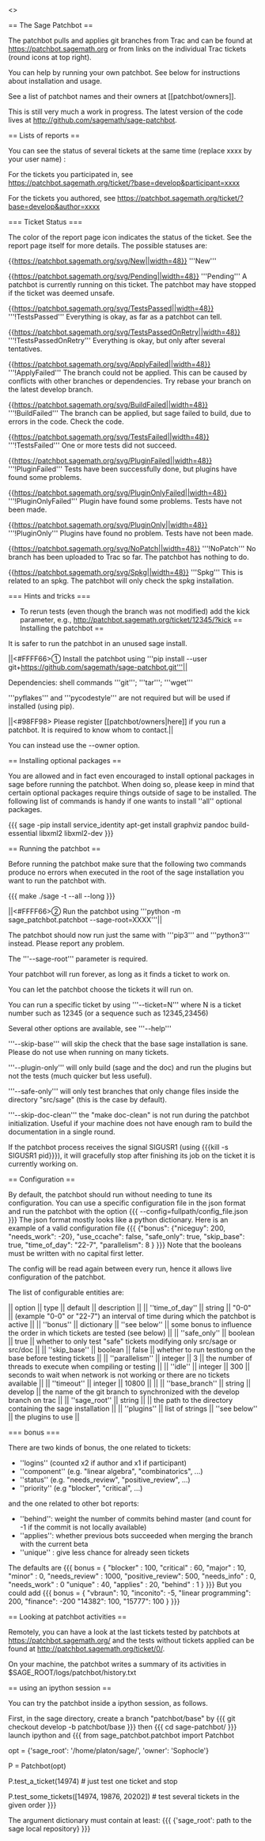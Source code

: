 <<TableOfContents>>

== The Sage Patchbot ==

The patchbot pulls and applies git branches from Trac and can be found at https://patchbot.sagemath.org or from links on the individual Trac tickets (round icons at top right). 

You can help by running your own patchbot. See below for instructions about installation and usage.

See a list of patchbot names and their owners at [[patchbot/owners]].

This is still very much a work in progress. The latest version of the code lives at http://github.com/sagemath/sage-patchbot.

== Lists of reports ==

You can see the status of several tickets at the same time (replace xxxx by your user name) : 

For the tickets you participated in, see https://patchbot.sagemath.org/ticket/?base=develop&participant=xxxx

For the tickets you authored, see https://patchbot.sagemath.org/ticket/?base=develop&author=xxxx

=== Ticket Status ===

The color of the report page icon indicates the status of the ticket. See the report page itself for more details. The possible statuses are:

{{https://patchbot.sagemath.org/svg/New||width=48}} '''New'''

{{https://patchbot.sagemath.org/svg/Pending||width=48}} '''Pending''' A patchbot is currently running on this ticket. The patchbot may have stopped if the ticket was deemed unsafe.

{{https://patchbot.sagemath.org/svg/TestsPassed||width=48}} '''!TestsPassed''' Everything is okay, as far as a patchbot can tell.

{{https://patchbot.sagemath.org/svg/TestsPassedOnRetry||width=48}} '''!TestsPassedOnRetry''' Everything is okay, but only after several tentatives.

{{https://patchbot.sagemath.org/svg/ApplyFailed||width=48}} '''!ApplyFailed''' The branch could not be applied. This can be caused by conflicts with other branches or dependencies. Try rebase your branch on the latest develop branch.

{{https://patchbot.sagemath.org/svg/BuildFailed||width=48}} '''!BuildFailed''' The branch can be applied, but sage failed to build, due to errors in the code. Check the code.

{{https://patchbot.sagemath.org/svg/TestsFailed||width=48}} '''!TestsFailed''' One or more tests did not succeed.

{{https://patchbot.sagemath.org/svg/PluginFailed||width=48}} '''!PluginFailed''' Tests have been successfully done, but plugins have found some problems.

{{https://patchbot.sagemath.org/svg/PluginOnlyFailed||width=48}} '''!PluginOnlyFailed''' Plugin have found some problems. Tests have not been made.

{{https://patchbot.sagemath.org/svg/PluginOnly||width=48}} '''!PluginOnly''' Plugins have found no problem. Tests have not been made.

{{https://patchbot.sagemath.org/svg/NoPatch||width=48}} '''!NoPatch''' No branch has been uploaded to Trac so far. The patchbot has nothing to do.

{{https://patchbot.sagemath.org/svg/Spkg||width=48}} '''Spkg''' This is related to an spkg. The patchbot will only check the spkg installation.

=== Hints and tricks ===

 * To rerun tests (even though the branch was not modified) add the kick parameter, e.g., http://patchbot.sagemath.org/ticket/12345/?kick
== Installing the patchbot ==

It is safer to run the patchbot in an unused sage install.

||<#FFFF66>① Install the patchbot using '''pip install --user git+https://github.com/sagemath/sage-patchbot.git'''||

Dependencies: shell commands '''git'''; '''tar'''; '''wget'''

'''pyflakes''' and '''pycodestyle''' are not required but will be used if installed (using pip).

||<#98FF98> Please register [[patchbot/owners|here]] if you run a patchbot. It is required to know whom to contact.||

You can instead use the --owner option.

== Installing optional packages ==

You are allowed and in fact even encouraged to install optional packages in sage before running the patchbot. When doing so, please keep in mind that certain optional packages require things outside of sage to be installed. 
The following list of commands is handy if one wants to install ''all'' optional packages.

{{{
sage -pip install service_identity
apt-get install graphviz pandoc build-essential libxml2 libxml2-dev
}}}

== Running the patchbot ==

Before running the patchbot make sure that the following two commands produce no errors when executed in the root of the sage installation you want to run the patchbot with.

{{{
    make
    ./sage -t --all --long
}}}

||<#FFFF66>② Run the patchbot using '''python -m sage_patchbot.patchbot --sage-root=XXXX'''||

The patchbot should now run just the same with '''pip3''' and '''python3''' instead. Please report any problem.

The '''--sage-root''' parameter is required.

Your patchbot will run forever, as long as it finds a ticket to work on.

You can let the patchbot choose the tickets it will run on.

You can run a specific ticket by using '''--ticket=N''' where N is a ticket number such as 12345 (or a sequence such as 12345,23456)

Several other options are available, see '''--help'''

'''--skip-base''' will skip the check that the base sage installation is sane. Please do not use when running on many tickets.

'''--plugin-only''' will only build (sage and the doc) and run the plugins but not the tests (much quicker but less useful).

'''--safe-only''' will only test branches that only change files inside the directory "src/sage" (this is the case by default).

'''--skip-doc-clean''' the "make doc-clean" is not run during the patchbot initialization. Useful if your machine does not have enough ram to build the documentation in a single round.

If the patchbot process receives the signal SIGUSR1 (using {{{kill -s SIGUSR1 pid}}}), it will gracefully stop after finishing its job on the ticket it is currently working on.

== Configuration ==

By default, the patchbot should run without needing to tune its configuration. You can use a specific configuration file in the json format and run the patchbot with the option
{{{
--config=fullpath/config_file.json
}}}
The json format mostly looks like a python dictionary. Here is an example of a valid configuration file
{{{
    {"bonus": {"niceguy": 200, "needs_work": -20},
     "use_ccache": false,
     "safe_only": true,
     "skip_base": true,
     "time_of_day": "22-7",
     "parallelism": 8
    }
}}}
Note that the booleans must be written with no capital first letter.

The config will be read again between every run, hence it allows live configuration of the patchbot.

The list of configurable entities are:

|| option                    || type            || default       || description                                                                       ||
|| ''time_of_day''           || string          || "0-0"         || (example "0-0" or "22-7") an interval of time during which the patchbot is active ||
|| ''bonus''                 || dictionary      || ''see below'' || some bonus to influence the order in which tickets are tested (see below)         ||
|| ''safe_only''             || boolean         || true          || whether to only test "safe" tickets modifying only src/sage or src/doc            ||
|| ''skip_base''             || boolean         || false         || whether to run testlong on the base before testing tickets                        ||
|| ''parallelism''           || integer         || 3             || the number of threads to execute when compiling or testing                         ||
|| ''idle''                  || integer         || 300           || seconds to wait when network is not working or there are no tickets available     ||
|| ''timeout''               || integer         || 10800         ||                                                                                   ||
|| ''base_branch''           || string          || develop       || the name of the git branch to synchronized with the develop branch on trac        ||
|| ''sage_root''           || string          ||        || the path to the directory containing the sage installation ||
|| ''plugins''               || list of strings || ''see below'' || the plugins to use                                                                ||

=== bonus ===

There are two kinds of bonus, the one related to tickets:

 * ''logins'' (counted x2 if author and x1 if participant)
 * ''component'' (e.g. "linear algebra", "combinatorics", ...)
 * ''status'' (e.g. "needs_review", "positive_review", ...)
 * ''priority'' (e.g "blocker", "critical", ...)

and the one related to other bot reports:

 * ''behind'': weight the number of commits behind master
          (and count for -1 if the commit is not locally available)
 * ''applies'': whether previous bots succeeded when merging the branch with the current beta
 * ''unique'' : give less chance for already seen tickets

The defaults are
{{{
 bonus = {
     "blocker"        : 100,
     "critical"       : 60,
     "major"          : 10,
     "minor"          : 0,
     "needs_review"   : 1000,
     "positive_review": 500,
     "needs_info"     : 0,
     "needs_work"     : 0
     "unique"         : 40,
     "applies"        : 20,
     "behind"         : 1
    }
}}}
But you could add
{{{
 bonus = {
     "vbraun": 10,
     "inconito": -5,
     "linear programming": 200,
     "finance": -200
     "14382": 100,
     "15777": 100
     }
}}}

== Looking at patchbot activities ==

Remotely, you can have a look at the last tickets tested by patchbots at https://patchbot.sagemath.org/ and the tests without tickets applied can be found at http://patchbot.sagemath.org/ticket/0/.

On your machine, the patchbot writes a summary of its activities in $SAGE_ROOT/logs/patchbot/history.txt

== using an ipython session ==

You can try the patchbot inside a ipython session, as follows.

First, in the sage directory, create a branch "patchbot/base" by
{{{
git checkout develop -b patchbot/base
}}}
then
{{{
cd sage-patchbot/
}}}
launch ipython and
{{{
from sage_patchbot.patchbot import Patchbot

opt = {'sage_root': '/home/platon/sage/', 'owner': 'Sophocle'}

P = Patchbot(opt)

P.test_a_ticket(14974)   # just test one ticket and stop

P.test_some_tickets([14974, 19876, 20202])  # test several tickets in the given order
}}}

The argument dictionary must contain at least:
{{{
{'sage_root': path to the sage local repository}
}}}
